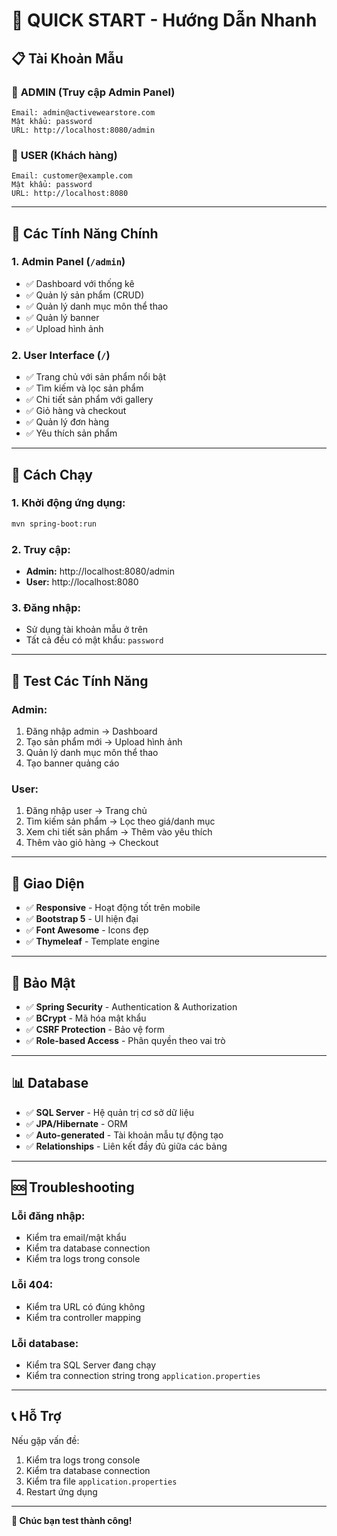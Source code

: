 # 🚀 QUICK START - Hướng Dẫn Nhanh

## 📋 Tài Khoản Mẫu

### 👑 **ADMIN** (Truy cập Admin Panel)
```
Email: admin@activewearstore.com
Mật khẩu: password
URL: http://localhost:8080/admin
```

### 👤 **USER** (Khách hàng)
```
Email: customer@example.com
Mật khẩu: password
URL: http://localhost:8080
```

---

## 🎯 Các Tính Năng Chính

### **1. Admin Panel** (`/admin`)
- ✅ Dashboard với thống kê
- ✅ Quản lý sản phẩm (CRUD)
- ✅ Quản lý danh mục môn thể thao
- ✅ Quản lý banner
- ✅ Upload hình ảnh

### **2. User Interface** (`/`)
- ✅ Trang chủ với sản phẩm nổi bật
- ✅ Tìm kiếm và lọc sản phẩm
- ✅ Chi tiết sản phẩm với gallery
- ✅ Giỏ hàng và checkout
- ✅ Quản lý đơn hàng
- ✅ Yêu thích sản phẩm

---

## 🔧 Cách Chạy

### **1. Khởi động ứng dụng:**
```bash
mvn spring-boot:run
```

### **2. Truy cập:**
- **Admin:** http://localhost:8080/admin
- **User:** http://localhost:8080

### **3. Đăng nhập:**
- Sử dụng tài khoản mẫu ở trên
- Tất cả đều có mật khẩu: `password`

---

## 📱 Test Các Tính Năng

### **Admin:**
1. Đăng nhập admin → Dashboard
2. Tạo sản phẩm mới → Upload hình ảnh
3. Quản lý danh mục môn thể thao
4. Tạo banner quảng cáo

### **User:**
1. Đăng nhập user → Trang chủ
2. Tìm kiếm sản phẩm → Lọc theo giá/danh mục
3. Xem chi tiết sản phẩm → Thêm vào yêu thích
4. Thêm vào giỏ hàng → Checkout

---

## 🎨 Giao Diện

- ✅ **Responsive** - Hoạt động tốt trên mobile
- ✅ **Bootstrap 5** - UI hiện đại
- ✅ **Font Awesome** - Icons đẹp
- ✅ **Thymeleaf** - Template engine

---

## 🔐 Bảo Mật

- ✅ **Spring Security** - Authentication & Authorization
- ✅ **BCrypt** - Mã hóa mật khẩu
- ✅ **CSRF Protection** - Bảo vệ form
- ✅ **Role-based Access** - Phân quyền theo vai trò

---

## 📊 Database

- ✅ **SQL Server** - Hệ quản trị cơ sở dữ liệu
- ✅ **JPA/Hibernate** - ORM
- ✅ **Auto-generated** - Tài khoản mẫu tự động tạo
- ✅ **Relationships** - Liên kết đầy đủ giữa các bảng

---

## 🆘 Troubleshooting

### **Lỗi đăng nhập:**
- Kiểm tra email/mật khẩu
- Kiểm tra database connection
- Kiểm tra logs trong console

### **Lỗi 404:**
- Kiểm tra URL có đúng không
- Kiểm tra controller mapping

### **Lỗi database:**
- Kiểm tra SQL Server đang chạy
- Kiểm tra connection string trong `application.properties`

---

## 📞 Hỗ Trợ

Nếu gặp vấn đề:
1. Kiểm tra logs trong console
2. Kiểm tra database connection
3. Kiểm tra file `application.properties`
4. Restart ứng dụng

---

**🎉 Chúc bạn test thành công!**
